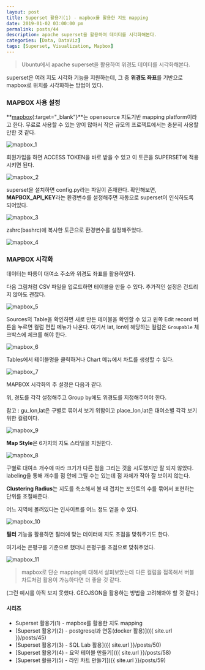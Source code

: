 ```yaml
---
layout: post
title: Superset 활용기(1) - mapbox를 활용한 지도 mapping
date: 2019-01-02 03:00:00 pm
permalink: posts/44
description: apache superset을 활용하여 데이터를 시각화해본다.
categories: [Data, DataViz]
tags: [Superset, Visualization, Mapbox]
---
```


> Ubuntu에서 apache superset을 활용하여 위경도 데이터를 시각화해본다.

superset은 여러 지도 시각화 기능을 지원하는데, 그 중 **위경도 좌표**를 기반으로 mapbox로 위치를 시각화하는 방법이 있다. 

### MAPBOX 사용 설정

**[mapbox](https://www.mapbox.com/){:target="_blank"}**는 opensource 지도기반 mapping platform이라고 한다. 무료로 사용할 수 있는 양이 많아서 작은 규모의 프로젝트에서는 충분히 사용할 만한 것 같다.

![mapbox_1]({{site.baseurl}}/assets/img/tech/mapbox_1.jpg)

회원가입을 하면 ACCESS TOKEN을 바로 받을 수 있고 이 토큰을 SUPERSET에 적용시키면 된다.

![mapbox_2]({{site.baseurl}}/assets/img/tech/mapbox_2.jpg)

superset을 설치하면 config.py라는 파일이 존재한다. 확인해보면, **MAPBOX_API_KEY**라는 환경변수를 설정해주면 자동으로 superset이 인식하도록 되어있다.

![mapbox_3]({{site.baseurl}}/assets/img/tech/mapbox_3.jpg)

zshrc(bashrc)에 복사한 토큰으로 환경변수를 설정해주었다.

![mapbox_4]({{site.baseurl}}/assets/img/tech/mapbox_4.jpg)

### MAPBOX 시각화

데이터는 따릉이 대여소 주소와 위경도 좌표를 활용하였다.

다음 그림처럼 CSV 파일을 업로드하면 테이블을 만들 수 있다. 추가적인 설정은 건드리지 않아도 괜찮다.

![mapbox_5]({{site.baseurl}}/assets/img/tech/mapbox_5.jpg)

Sources의 Table을 확인하면 새로 만든 테이블을 확인할 수 있고 왼쪽 Edit record 버튼을 누르면 컬럼 편집 메뉴가 나온다. 여기서 lat, lon에 해당하는 컬럼은 `Groupable` 체크박스에 체크를 해야 한다.

![mapbox_6]({{site.baseurl}}/assets/img/tech/mapbox_6.jpg)

Tables에서 테이블명을 클릭하거나 Chart 메뉴에서 차트를 생성할 수 있다.

![mapbox_7]({{site.baseurl}}/assets/img/tech/mapbox_7.jpg)

MAPBOX 시각화의 주 설정은 다음과 같다.

위, 경도를 각각 설정해주고 Group by에도 위경도를 지정해주어야 한다.

참고 : gu_lon,lat은 구별로 묶어서 보기 위함이고 place_lon,lat은 대여소별 각각 보기 위한 컬럼이다.

![mapbox_9]({{site.baseurl}}/assets/img/tech/mapbox_9.jpg)

**Map Style**은 6가지의 지도 스타일을 지원한다.

![mapbox_8]({{site.baseurl}}/assets/img/tech/mapbox_8.jpg)

구별로 대여소 개수에 따라 크기가 다른 점을 그리는 것을 시도했지만 잘 되지 않았다. labeling을 통해 개수를 점 안에 그릴 수는 있는데 점 자체가 작아 잘 보이지 않는다.

**Clustering Radius**는 지도를 축소해서 볼 때 겹치는 포인트의 수를 묶어서 표현하는 단위를 조절해준다.

어느 지역에 몰려있다는 인사이트를 어느 정도 얻을 수 있다.

![mapbox_10]({{site.baseurl}}/assets/img/tech/mapbox_10.jpg)

**필터** 기능을 활용하면 필터에 맞는 데이터에 지도 초점을 맞춰주기도 한다.

여기서는 은평구를 기준으로 했더니 은평구를 초점으로 맞춰주었다.

![mapbox_11]({{site.baseurl}}/assets/img/tech/mapbox_11.jpg)

> mapbox로 단순 mapping에 대해서 살펴보았는데 다른 컬럼을 접목해서 버블 차트처럼 활용이 가능하다면 더 좋을 것 같다.

(그런 예시를 아직 보지 못했다. GEOJSON을 활용하는 방법을 고려해봐야 할 것 같다.)

#### 시리즈

* Superset 활용기(1) - mapbox를 활용한 지도 mapping
* [Superset 활용기(2) - postgresql과 연동(docker 활용)]({{ site.url }}/posts/45)
* [Superset 활용기(3) - SQL Lab 활용]({{ site.url }}/posts/50)
* [Superset 활용기(4) - 요약 테이블 만들기]({{ site.url }}/posts/58)
* [Superset 활용기(5) - 라인 차트 만들기]({{ site.url }}/posts/59)
